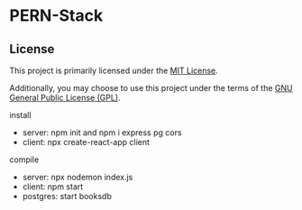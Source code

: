 # PERN-Stack

## License

This project is primarily licensed under the [MIT License](https://opensource.org/licenses/MIT).

Additionally, you may choose to use this project under the terms of the [GNU General Public License (GPL)](https://www.gnu.org/licenses/gpl-3.0.html).


install
- server: npm init and npm i express pg cors
- client: npx create-react-app client

compile
- server: npx nodemon index.js
- client: npm start
- postgres: start booksdb
